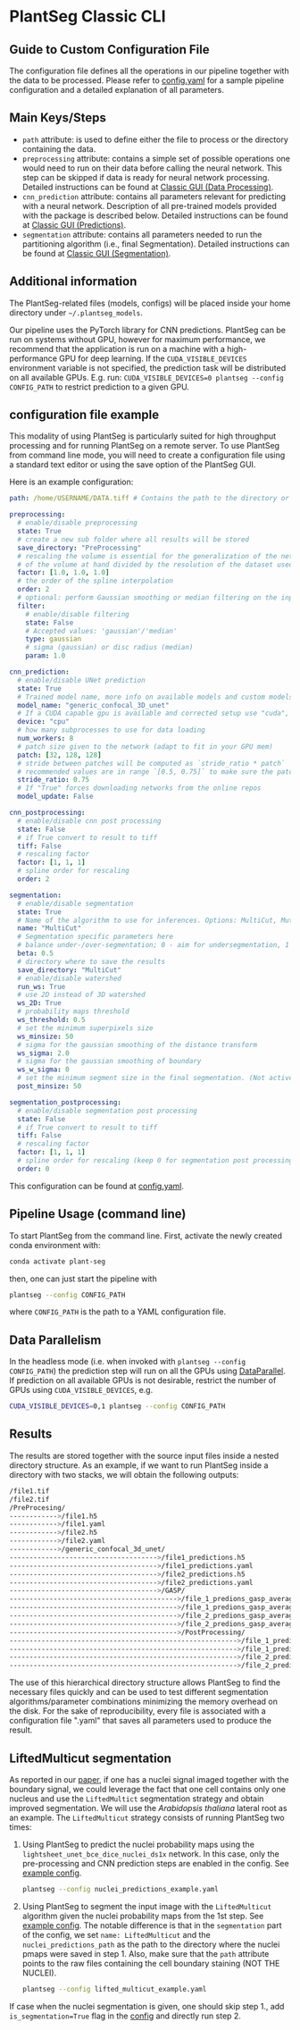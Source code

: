 # PlantSeg Classic CLI

## Guide to Custom Configuration File

The configuration file defines all the operations in our pipeline together with the data to be processed.
Please refer to [config.yaml](../../../examples/config.yaml) for a sample pipeline configuration and a detailed explanation
of all parameters.

## Main Keys/Steps

* `path` attribute: is used to define either the file to process or the directory containing the data.
* `preprocessing` attribute: contains a simple set of possible operations one would need to run on their data before calling the neural network.
This step can be skipped if data is ready for neural network processing.
Detailed instructions can be found at [Classic GUI (Data Processing)](https://kreshuklab.github.io/plant-seg/chapters/plantseg_classic_gui/data_processing/).
* `cnn_prediction` attribute: contains all parameters relevant for predicting with a neural network.
Description of all pre-trained models provided with the package is described below.
Detailed instructions can be found at [Classic GUI (Predictions)](https://kreshuklab.github.io/plant-seg/chapters/plantseg_classic_gui/cnn_predictions/).
* `segmentation` attribute: contains all parameters needed to run the partitioning algorithm (i.e., final Segmentation).
Detailed instructions can be found at [Classic GUI (Segmentation)](https://kreshuklab.github.io/plant-seg/chapters/plantseg_classic_gui/segmentation/).

## Additional information

The PlantSeg-related files (models, configs) will be placed inside your home directory under `~/.plantseg_models`.

Our pipeline uses the PyTorch library for CNN predictions. PlantSeg can be run on systems without GPU, however
for maximum performance, we recommend that the application is run on a machine with a high-performance GPU for deep learning.
If the `CUDA_VISIBLE_DEVICES` environment variable is not specified, the prediction task will be distributed on all available GPUs.
E.g. run: `CUDA_VISIBLE_DEVICES=0 plantseg --config CONFIG_PATH` to restrict prediction to a given GPU.

## configuration file example

This modality of using PlantSeg is particularly suited for high throughput processing and for running
PlantSeg on a remote server.
To use PlantSeg from command line mode, you will need to create a configuration file using a standard text editor
 or using the save option of the PlantSeg GUI.

Here is an example configuration:

```yaml
path: /home/USERNAME/DATA.tiff # Contains the path to the directory or file to process

preprocessing:
  # enable/disable preprocessing
  state: True
  # create a new sub folder where all results will be stored
  save_directory: "PreProcessing"
  # rescaling the volume is essential for the generalization of the networks. The rescaling factor can be computed as the resolution
  # of the volume at hand divided by the resolution of the dataset used in training. Be careful, if the difference is too large check for a different model.
  factor: [1.0, 1.0, 1.0]
  # the order of the spline interpolation
  order: 2
  # optional: perform Gaussian smoothing or median filtering on the input.
  filter:
    # enable/disable filtering
    state: False
    # Accepted values: 'gaussian'/'median'
    type: gaussian
    # sigma (gaussian) or disc radius (median)
    param: 1.0

cnn_prediction:
  # enable/disable UNet prediction
  state: True
  # Trained model name, more info on available models and custom models in the README
  model_name: "generic_confocal_3D_unet"
  # If a CUDA capable gpu is available and corrected setup use "cuda", if not you can use "cpu" for cpu only inference (slower)
  device: "cpu"
  # how many subprocesses to use for data loading
  num_workers: 8
  # patch size given to the network (adapt to fit in your GPU mem)
  patch: [32, 128, 128]
  # stride between patches will be computed as `stride_ratio * patch`
  # recommended values are in range `[0.5, 0.75]` to make sure the patches have enough overlap to get smooth prediction maps
  stride_ratio: 0.75
  # If "True" forces downloading networks from the online repos
  model_update: False

cnn_postprocessing:
  # enable/disable cnn post processing
  state: False
  # if True convert to result to tiff
  tiff: False
  # rescaling factor
  factor: [1, 1, 1]
  # spline order for rescaling
  order: 2

segmentation:
  # enable/disable segmentation
  state: True
  # Name of the algorithm to use for inferences. Options: MultiCut, MutexWS, GASP, DtWatershed
  name: "MultiCut"
  # Segmentation specific parameters here
  # balance under-/over-segmentation; 0 - aim for undersegmentation, 1 - aim for oversegmentation. (Not active for DtWatershed)
  beta: 0.5
  # directory where to save the results
  save_directory: "MultiCut"
  # enable/disable watershed
  run_ws: True
  # use 2D instead of 3D watershed
  ws_2D: True
  # probability maps threshold
  ws_threshold: 0.5
  # set the minimum superpixels size
  ws_minsize: 50
  # sigma for the gaussian smoothing of the distance transform
  ws_sigma: 2.0
  # sigma for the gaussian smoothing of boundary
  ws_w_sigma: 0
  # set the minimum segment size in the final segmentation. (Not active for DtWatershed)
  post_minsize: 50

segmentation_postprocessing:
  # enable/disable segmentation post processing
  state: False
  # if True convert to result to tiff
  tiff: False
  # rescaling factor
  factor: [1, 1, 1]
  # spline order for rescaling (keep 0 for segmentation post processing
  order: 0
```

This configuration can be found at [config.yaml](https://github.com/kreshuklab/plant-seg/blob/master/examples/config.yaml).

## Pipeline Usage (command line)

To start PlantSeg from the command line. First, activate the newly created conda environment with:

```bash
conda activate plant-seg
```

then, one can just start the pipeline with

```bash
plantseg --config CONFIG_PATH
```

where `CONFIG_PATH` is the path to a YAML configuration file.

## Data Parallelism

In the headless mode (i.e. when invoked with `plantseg --config CONFIG_PATH`) the prediction step will run on all the GPUs using [DataParallel](https://pytorch.org/tutorials/beginner/blitz/data_parallel_tutorial.html).
If prediction on all available GPUs is not desirable, restrict the number of GPUs using `CUDA_VISIBLE_DEVICES`, e.g.

```bash
CUDA_VISIBLE_DEVICES=0,1 plantseg --config CONFIG_PATH
```

## Results

The results are stored together with the source input files inside a nested directory structure.
As an example, if we want to run PlantSeg inside a directory with two stacks, we will obtain the following
outputs:

```bash
/file1.tif
/file2.tif
/PreProcesing/
------------>/file1.h5
------------>/file1.yaml
------------>/file2.h5
------------>/file2.yaml
------------>/generic_confocal_3d_unet/
------------------------------------->/file1_predictions.h5
------------------------------------->/file1_predictions.yaml
------------------------------------->/file2_predictions.h5
------------------------------------->/file2_predictions.yaml
------------------------------------->/GASP/
------------------------------------------>/file_1_predions_gasp_average.h5
------------------------------------------>/file_1_predions_gasp_average.yaml
------------------------------------------>/file_2_predions_gasp_average.h5
------------------------------------------>/file_2_predions_gasp_average.yaml
------------------------------------------>/PostProcessing/
--------------------------------------------------------->/file_1_predions_gasp_average.tiff
--------------------------------------------------------->/file_1_predions_gasp_average.yaml
--------------------------------------------------------->/file_2_predions_gasp_average.tiff
--------------------------------------------------------->/file_2_predions_gasp_average.yaml
```

The use of this hierarchical directory structure allows PlantSeg to find the necessary files quickly and can be used
to test different segmentation algorithms/parameter combinations minimizing the memory overhead on the disk.
For the sake of reproducibility, every file is associated with a configuration file ".yaml" that saves all parameters used
to produce the result.

## LiftedMulticut segmentation

As reported in our [paper](https://elifesciences.org/articles/57613), if one has a nuclei signal imaged together with
the boundary signal, we could leverage the fact that one cell contains only one nucleus and use the `LiftedMultict`
segmentation strategy and obtain improved segmentation.
We will use the _Arabidopsis thaliana_ lateral root as an example. The `LiftedMulticut` strategy consists of running
PlantSeg two times:

1. Using PlantSeg to predict the nuclei probability maps using the `lightsheet_unet_bce_dice_nuclei_ds1x` network.
In this case, only the pre-processing and CNN prediction steps are enabled in the config. See [example config](../../../plantseg/resources/nuclei_predictions_example.yaml).

    ```bash
    plantseg --config nuclei_predictions_example.yaml
    ```

2. Using PlantSeg to segment the input image with the `LiftedMulticut` algorithm given the nuclei probability maps from the 1st step.
See [example config](../../../plantseg/resources/lifted_multicut_example.yaml). The notable difference is that in the `segmentation`
part of the config, we set `name: LiftedMulticut` and the `nuclei_predictions_path` as the path to the directory where the nuclei pmaps
were saved in step 1. Also, make sure that the `path` attribute points to the raw files containing the cell boundary staining (NOT THE NUCLEI).

    ```bash
    plantseg --config lifted_multicut_example.yaml
    ```

If case when the nuclei segmentation is given, one should skip step 1., add `is_segmentation=True` flag in the [config](../../../plantseg/resources/lifted_multicut_example.yaml)
and directly run step 2.
